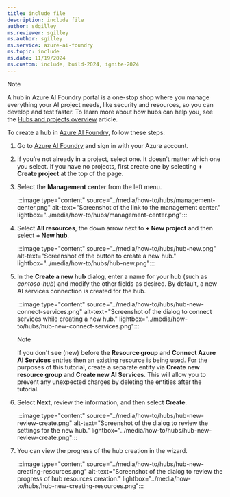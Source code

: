 ```yaml
---
title: include file
description: include file
author: sdgilley
ms.reviewer: sgilley
ms.author: sgilley
ms.service: azure-ai-foundry
ms.topic: include
ms.date: 11/19/2024
ms.custom: include, build-2024, ignite-2024
---
```


> [!NOTE]
> A hub in Azure AI Foundry portal is a one-stop shop where you manage everything your AI project needs, like security and resources, so you can develop and test faster. To learn more about how hubs can help you, see the [Hubs and projects overview](/azure/ai-studio/concepts/ai-resources) article.

To create a hub in [Azure AI Foundry](https://ai.azure.com), follow these steps:

1. Go to [Azure AI Foundry](https://ai.azure.com) and sign in with your Azure account.
1. If you’re not already in a project, select one. It doesn't matter which one you select.  If you have no projects, first create one by selecting **+ Create project** at the top of the page.
1. Select the **Management center** from the left menu.

    :::image type="content" source="../media/how-to/hubs/management-center.png" alt-text="Screenshot of the link to the management center." lightbox="../media/how-to/hubs/management-center.png":::

1. Select **All resources**, the down arrow next to **+ New project** and then select **+ New hub**.

    :::image type="content" source="../media/how-to/hubs/hub-new.png" alt-text="Screenshot of the button to create a new hub." lightbox="../media/how-to/hubs/hub-new.png":::

1. In the **Create a new hub** dialog, enter a name for your hub (such as *contoso-hub*) and modify the other fields as desired. By default, a new AI services connection is created for the hub.

    :::image type="content" source="../media/how-to/hubs/hub-new-connect-services.png" alt-text="Screenshot of the dialog to connect services while creating a new hub." lightbox="../media/how-to/hubs/hub-new-connect-services.png":::

    > [!NOTE]
    > If you don't see (new) before the **Resource group** and **Connect Azure AI Services** entries then an existing resource is being used. For the purposes of this tutorial, create a separate entity via **Create new resource group** and **Create new AI Services**. This will allow you to prevent any unexpected charges by deleting the entities after the tutorial.


1. Select **Next**, review the information, and then select **Create**.

    :::image type="content" source="../media/how-to/hubs/hub-new-review-create.png" alt-text="Screenshot of the dialog to review the settings for the new hub." lightbox="../media/how-to/hubs/hub-new-review-create.png":::

1. You can view the progress of the hub creation in the wizard. 

    :::image type="content" source="../media/how-to/hubs/hub-new-creating-resources.png" alt-text="Screenshot of the dialog to review the progress of hub resources creation." lightbox="../media/how-to/hubs/hub-new-creating-resources.png":::
